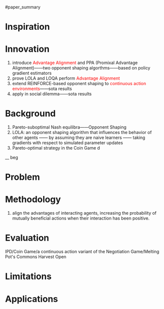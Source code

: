 #paper_summary 

# Inspiration



# Innovation
1. introduce <font color="#ff0000">Advantage Alignment</font> and PPA (Promixal Advantage Alignment)——two opponent shaping algorthms——based on policy gradient estimators
2. prove LOLA and LOQA perform<font color="#ff0000"> Advantage Alignment</font> 
3. extend REINFORCE-based opponent shaping to <font color="#ff0000">continuous action environments</font>——sota results
4. apply in social dilemma——sota results


# Background
1. Pareto-suboptimal Nash equilibra——Opponent Shaping
2. LOLA: an opponent shaping algorithm that influences the behavior of other agents —— by assuming they are naive learners —— taking gradients with respect to simulated parameter updates
3. Pareto-optimal strategy in the Coin Game d

__ beg 
# Problem



# Methodology
1. align the advantages of interacting agents, increasing the probability of mutually beneficial actions when their interaction has been positive.


# Evaluation
IPD/Coin Game/a continuous action variant of the Negotiation Game/Melting Pot's Commons Harvest Open


# Limitations



# Applications